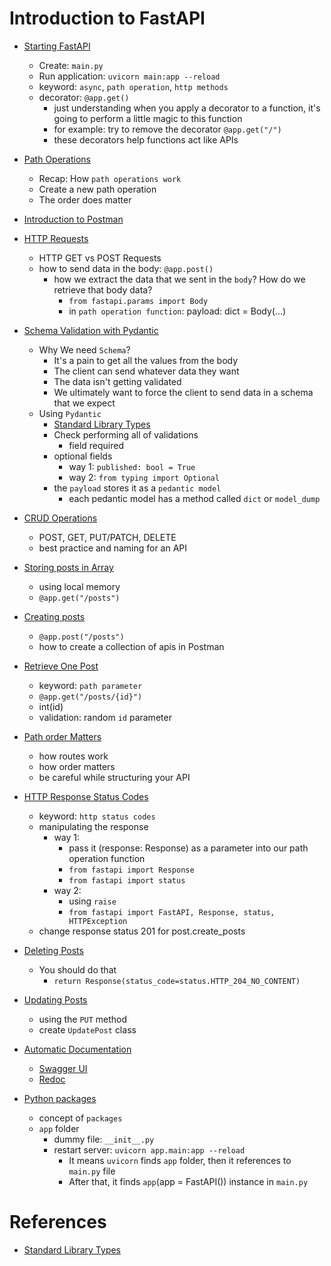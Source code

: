 # Introduction to FastAPI

- [Starting FastAPI](https://www.youtube.com/watch?v=0sOvCWFmrtA&t=2181s)
    - Create: `main.py`
    - Run application: `uvicorn main:app --reload`
    - keyword: `async`, `path operation`, `http methods`
    - decorator: `@app.get()`
        - just understanding when you apply a decorator to a function, it's going to perform a little magic to this function
        - for example: try to remove the decorator `@app.get("/")`
        - these decorators help functions act like APIs

- [Path Operations](https://youtu.be/0sOvCWFmrtA?si=a9aR-CmOSWN8hj8G&t=2856)
    - Recap: How `path operations work`
    - Create a new path operation
    - The order does matter

- [Introduction to Postman](https://www.youtube.com/watch?v=0sOvCWFmrtA&t=3202s)

- [HTTP Requests](https://youtu.be/0sOvCWFmrtA?si=pj8ieK5F0wlSS-d3&t=3464)
    - HTTP GET vs POST Requests
    - how to send data in the body: `@app.post()`
        - how we extract the data that we sent in the `body`? How do we retrieve that body data?
            - `from fastapi.params import Body`
            - in `path operation function`: payload: dict = Body(...)

- [Schema Validation with Pydantic](https://www.youtube.com/watch?v=0sOvCWFmrtA&t=4049s)
    - Why We need `Schema`?
        - It's a pain to get all the values from the body
        - The client can send whatever data they want
        - The data isn't getting validated
        - We ultimately want to force the client to send data in a schema that we expect
    - Using `Pydantic`
        - [Standard Library Types](https://docs.pydantic.dev/latest/api/standard_library_types/)
        - Check performing all of validations
            - field required
        - optional fields
            - way 1: `published: bool = True`
            - way 2: `from typing import Optional`
        - the `payload` stores it as a `pedantic model`
            - each pedantic model has a method called `dict` or `model_dump`

- [CRUD Operations](https://www.youtube.com/watch?v=0sOvCWFmrtA&t=4965s)
    - POST, GET, PUT/PATCH, DELETE
    - best practice and naming for an API

- [Storing posts in Array](https://www.youtube.com/watch?v=0sOvCWFmrtA&t=5384s)
    - using local memory
    - `@app.get("/posts")`

- [Creating posts](https://www.youtube.com/watch?v=0sOvCWFmrtA&t=5646s)
    - `@app.post("/posts")`
    - how to create a collection of apis in Postman

- [Retrieve One Post](https://www.youtube.com/watch?v=0sOvCWFmrtA&t=5987s)
    - keyword: `path parameter`
    - `@app.get("/posts/{id}")`
    - int(id)
    - validation: random `id` parameter 

- [Path order Matters](https://www.youtube.com/watch?v=0sOvCWFmrtA&t=6490s)
    - how routes work
    - how order matters
    - be careful while structuring your API

- [HTTP Response Status Codes](https://www.youtube.com/watch?v=0sOvCWFmrtA&t=6766s)
    - keyword: `http status codes`
    - manipulating the response
        - way 1:
            - pass it (response: Response) as a parameter into our path operation function
            - `from fastapi import Response`
            - `from fastapi import status`
        - way 2:
            - using `raise`
            - `from fastapi import FastAPI, Response, status, HTTPException`
    - change response status 201 for post.create_posts

- [Deleting Posts](https://www.youtube.com/watch?v=0sOvCWFmrtA&t=7309s)
    - You should do that
        - `return Response(status_code=status.HTTP_204_NO_CONTENT)`

- [Updating Posts](https://www.youtube.com/watch?v=0sOvCWFmrtA&t=7831s)
    - using the `PUT` method
    - create `UpdatePost` class

- [Automatic Documentation](https://www.youtube.com/watch?v=0sOvCWFmrtA&t=8282s)
    - [Swagger UI](http://127.0.0.1:8000/docs)
    - [Redoc](http://127.0.0.1:8000/redoc)

- [Python packages](https://www.youtube.com/watch?v=0sOvCWFmrtA&t=8494s)
    - concept of `packages`
    - `app` folder
        - dummy file: `__init__.py`
        - restart server: `uvicorn app.main:app --reload`
            - It means `uvicorn` finds `app` folder, then it references to `main.py` file
            - After that, it finds `app`(app = FastAPI()) instance in `main.py`

# References
- [Standard Library Types](https://docs.pydantic.dev/latest/api/standard_library_types/)